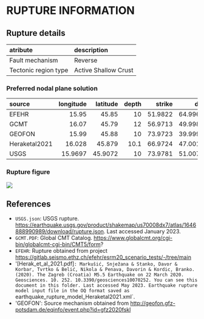 # RUPTURE INFORMATION
    
## Rupture details

| atribute             | description          |
|:---------------------|:---------------------|
| Fault mechanism       | Reverse              |
| Tectonic region type | Active Shallow Crust |

### Preferred nodal plane solution

| source        |   longitude |   latitude |   depth |   strike |     dip |   rake |   mag |
|:--------------|------------:|-----------:|--------:|---------:|--------:|-------:|------:|
| EFEHR         |     15.95   |    45.85   |    10   |  51.9822 | 64.9968 |     35 |   5.1 |
| GCMT          |     16.07   |    45.79   |    12   |  56.9713 | 49.9982 |     66 |   5.4 |
| GEOFON        |     15.99   |    45.88   |    10   |  73.9723 | 39.9991 |     86 |   5.3 |
| Heraketal2021 |     16.028  |    45.879  |    10.1 |  66.9724 | 47.0011 |     79 |   5.4 |
| USGS          |     15.9697 |    45.9072 |    10   |  73.9781 | 51.0074 |     84 |   5.1 |

### Rupture figure

![](earthquake_ruptures.png)

## References

- `USGS.json`: USGS rupture. https://earthquake.usgs.gov/product/shakemap/us70008dx7/atlas/1646888990989/download/rupture.json. Last accessed January 2023.
- `GCMT.PDF`: Global CMT Catalog. https://www.globalcmt.org/cgi-bin/globalcmt-cgi-bin/CMT5/form?
- `EFEHR`: Rupture obtained from project https://gitlab.seismo.ethz.ch/efehr/esrm20_scenario_tests/-/tree/main
- '[Herak_et_al_2021.pdf]`: Markušić, Snježana & Stanko, Davor & Korbar, Tvrtko & Belić, Nikola & Penava, Davorin & Kordic, Branko. (2020). The Zagreb (Croatia) M5.5 Earthquake on 22 March 2020. Geosciences. 10. 252. 10.3390/geosciences10070252. You can see this document in this folder. Last accessed May 2023. Earthquake rupture model input file in the OQ format saved as `earthquake_rupture_model_Heraketal2021.xml`.
- 'GEOFON': Source mechanism obtained from http://geofon.gfz-potsdam.de/eqinfo/event.php?id=gfz2020fskl
